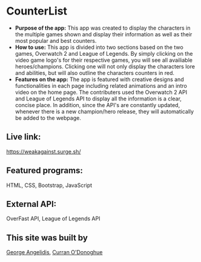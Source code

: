 # CounterList
* **Purpose of the app:** 
   This app was created to display the characters in the multiple games shown and display their information as well as their most popular and best counters.
* **How to use:**
   This app is divided into two sections based on the two games, Overwatch 2 and League of Legends. By simply clicking on the video game logo's for their respective games, you will see all availiable heroes/champions. Clicking one will not only display the characters lore and abilities, but will also outline the characters counters in red.
* **Features on the app:**
   The app is featured with creative designs and functionalities in each page including related animations and an intro video on the home page. The contributers used the Overwatch 2 API and League of Legends API to display all the information is a clear, concise place. In addition, since the API's are constantly updated, whenever there is a new champion/hero release, they will automatically be added to the webpage.
   
 ## Live link: 
https://weakagainst.surge.sh/

## Featured programs: 
HTML, CSS, Bootstrap, JavaScript

## External API:
OverFast API, League of Legends API

## This site was built by
[George Angelidis](https://github.com/Gazmoji), [Curran O'Donoghue](https://github.com/curranod)
